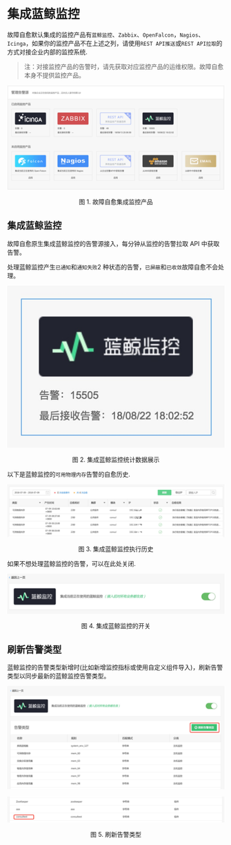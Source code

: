 # 集成蓝鲸监控

故障自愈默认集成的监控产品有`蓝鲸监控`、`Zabbix`、`OpenFalcon`，`Nagios`、`Icinga`，如果你的监控产品不在上述之列，请使用`REST API推送`或`REST API拉取`的方式对接企业内部的监控系统.

> 注：对接监控产品的告警时，请先获取对应监控产品的运维权限。故障自愈本身不提供监控产品。

![-w2020](../assets/15360296704741.jpg)
<center>图 1. 故障自愈集成监控产品</center>

## 集成蓝鲸监控

故障自愈原生集成蓝鲸监控的告警源接入，每分钟从监控的告警拉取 API 中获取告警。

处理蓝鲸监控产生`已通知`和`通知失败`2 种状态的告警，`已屏蔽`和`已收敛`故障自愈不会处理。

![-w254](../assets/15360292954985.jpg)
<center>图 2. 集成蓝鲸监控统计数据展示</center>

以下是蓝鲸监控的`可用物理内存`告警的自愈历史.

![-w2020](../assets/15360307801229.jpg)
<center>图 3. 集成蓝鲸监控执行历史</center>

如果不想处理蓝鲸监控的告警，可以在此处关闭.

![-w2020](../assets/15360309257591.jpg)
<center>图 4. 集成蓝鲸监控的开关</center>

## 刷新告警类型

蓝鲸监控的告警类型新增时(比如新增监控指标或使用自定义组件导入)，刷新告警类型以同步最新的蓝鲸监控告警类型。

![-w2020](../assets/15381399772317.jpg)

![-w2020](../assets/15381400080731.jpg)
<center>图 5. 刷新告警类型</center>
